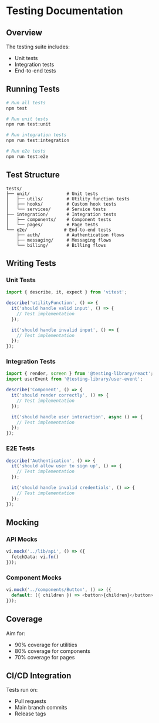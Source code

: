 # Testing Documentation

## Overview

The testing suite includes:
- Unit tests
- Integration tests
- End-to-end tests

## Running Tests

```bash
# Run all tests
npm test

# Run unit tests
npm run test:unit

# Run integration tests
npm run test:integration

# Run e2e tests
npm run test:e2e
```

## Test Structure

```
tests/
├── unit/              # Unit tests
│   ├── utils/         # Utility function tests
│   ├── hooks/         # Custom hook tests
│   └── services/      # Service tests
├── integration/       # Integration tests
│   ├── components/    # Component tests
│   └── pages/         # Page tests
└── e2e/              # End-to-end tests
    ├── auth/          # Authentication flows
    ├── messaging/     # Messaging flows
    └── billing/       # Billing flows
```

## Writing Tests

### Unit Tests

```typescript
import { describe, it, expect } from 'vitest';

describe('utilityFunction', () => {
  it('should handle valid input', () => {
    // Test implementation
  });

  it('should handle invalid input', () => {
    // Test implementation
  });
});
```

### Integration Tests

```typescript
import { render, screen } from '@testing-library/react';
import userEvent from '@testing-library/user-event';

describe('Component', () => {
  it('should render correctly', () => {
    // Test implementation
  });

  it('should handle user interaction', async () => {
    // Test implementation
  });
});
```

### E2E Tests

```typescript
describe('Authentication', () => {
  it('should allow user to sign up', () => {
    // Test implementation
  });

  it('should handle invalid credentials', () => {
    // Test implementation
  });
});
```

## Mocking

### API Mocks

```typescript
vi.mock('../lib/api', () => ({
  fetchData: vi.fn()
}));
```

### Component Mocks

```typescript
vi.mock('../components/Button', () => ({
  default: ({ children }) => <button>{children}</button>
}));
```

## Coverage

Aim for:
- 90% coverage for utilities
- 80% coverage for components
- 70% coverage for pages

## CI/CD Integration

Tests run on:
- Pull requests
- Main branch commits
- Release tags